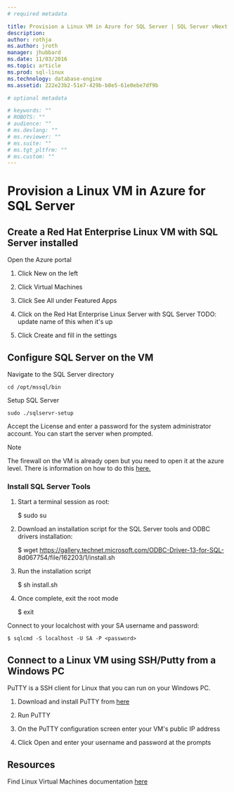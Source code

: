 ```yaml
---
# required metadata

title: Provision a Linux VM in Azure for SQL Server | SQL Server vNext CTP1
description: 
author: rothja 
ms.author: jroth 
manager: jhubbard
ms.date: 11/03/2016
ms.topic: article
ms.prod: sql-linux
ms.technology: database-engine
ms.assetid: 222e23b2-51e7-429b-b8e5-61e0ebe7df9b

# optional metadata

# keywords: ""
# ROBOTS: ""
# audience: ""
# ms.devlang: ""
# ms.reviewer: ""
# ms.suite: ""
# ms.tgt_pltfrm: ""
# ms.custom: ""
---
```

# Provision a Linux VM in Azure for SQL Server

## Create a Red Hat Enterprise Linux VM with SQL Server installed

Open the Azure portal

1. Click New on the left

2. Click Virtual Machines

3. Click See All under Featured Apps

4. Click on the Red Hat Enterprise Linux Server with SQL Server
TODO: update name of this when it's up

5. Click Create and fill in the settings

## Configure SQL Server on the VM

Navigate to the SQL Server directory

    cd /opt/mssql/bin

Setup SQL Server

    sudo ./sqlservr-setup 

Accept the License and enter a password for the system administrator account. You can start the server when prompted.

> [!NOTE]
> The firewall on the VM is already open but you need to open it at the azure level. 
There is information on how to do this [here.](https://azure.microsoft.com/en-us/documentation/articles/virtual-machines-windows-nsg-quickstart-portal/)


### Install SQL Server Tools 

1. Start a terminal session as root: 

    $ sudo su

2. Download an installation script for the SQL Server tools and ODBC drivers installation:

    $ wget https://gallery.technet.microsoft.com/ODBC-Driver-13-for-SQL- 8d067754/file/162203/1/install.sh

3. Run the installation script

    $ sh install.sh

4. Once complete, exit the root mode

    $ exit
    
Connect to your localchost with your SA username and password:

    $ sqlcmd -S localhost -U SA -P <password>

## Connect to a Linux VM using SSH/Putty from a Windows PC

PuTTY is a SSH client for Linux that you can run on your Windows PC.

1. Download and install PuTTY from [here](http://www.chiark.greenend.org.uk/~sgtatham/putty/download.html)

2. Run PuTTY

3. On the PuTTY configuration screen enter your VM's public IP address

4. Click Open and enter your username and password at the prompts

## Resources
Find Linux Virtual Machines documentation [here](https://azure.microsoft.com/en-us/documentation/services/virtual-machines/linux/)
